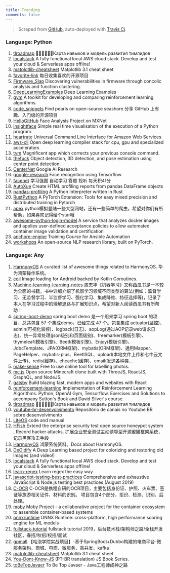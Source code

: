 ```yaml
---
title: Trending
comments: false
---
```


> Scraped from [GitHub](https://github.com/trending?since=daily), auto-deployed with [Travis Ci](https://travis-ci.org/).


### Language: Python
1. [tlroadmap](https://github.com/tlbootcamp/tlroadmap)
👩🏼‍💻👨🏻‍💻Карта навыков и модель развития тимлидов
2. [localstack](https://github.com/localstack/localstack)
A fully functional local AWS cloud stack. Develop and test your cloud & Serverless apps offline!
3. [matplotlib-cheatsheet](https://github.com/rougier/matplotlib-cheatsheet)
Matplotlib 3.1 cheat sheet
4. [favorite-link](https://github.com/guanguans/favorite-link)
每日收集喜欢的开源项目
5. [Firmware_Slap](https://github.com/ChrisTheCoolHut/Firmware_Slap)
Discovering vulnerabilities in firmware through concolic analysis and function clustering.
6. [DeepLearningExamples](https://github.com/NVIDIA/DeepLearningExamples)
Deep Learning Examples
7. [gym](https://github.com/openai/gym)
A toolkit for developing and comparing reinforcement learning algorithms.
8. [code_snippets](https://github.com/CoreyMSchafer/code_snippets)
Find pearls on open-source seashore 分享 GitHub 上有趣、入门级的开源项目
9. [HelloGitHub](https://github.com/521xueweihan/HelloGitHub)
Face Analysis Project on MXNet
10. [insightface](https://github.com/deepinsight/insightface)
Simple real time visualisation of the execution of a Python program.
11. [heartrate](https://github.com/alexmojaki/heartrate)
Universal Command Line Interface for Amazon Web Services
12. [aws-cli](https://github.com/aws/aws-cli)
Open deep learning compiler stack for cpu, gpu and specialized accelerators
13. [tvm](https://github.com/dmlc/tvm)
Magnificent app which corrects your previous console command.
14. [thefuck](https://github.com/nvbn/thefuck)
Object detection, 3D detection, and pose estimation using center point detection:
15. [CenterNet](https://github.com/xingyizhou/CenterNet)
Google AI Research
16. [google-research](https://github.com/google-research/google-research)
Face recognition using Tensorflow
17. [facenet](https://github.com/davidsandberg/facenet)
学习强国 自动学习 答题 视听 每天积41分
18. [AutoXue](https://github.com/kessil/AutoXue)
Create HTML profiling reports from pandas DataFrame objects
19. [pandas-profiling](https://github.com/pandas-profiling/pandas-profiling)
A Python Interpreter written in Rust
20. [RustPython](https://github.com/RustPython/RustPython)
A PyTorch Extension: Tools for easy mixed precision and distributed training in Pytorch
21. [apex](https://github.com/NVIDIA/apex)
python模拟登陆一些大型网站，还有一些简单的爬虫，希望对你们有所帮助，如果喜欢记得给个star哦
22. [awesome-python-login-model](https://github.com/CriseLYJ/awesome-python-login-model)
A service that analyzes docker images and applies user-defined acceptance policies to allow automated container image validation and certification
23. [anchore-engine](https://github.com/anchore/anchore-engine)
Training Course for Ansible Automation
24. [workshops](https://github.com/ansible/workshops)
An open-source NLP research library, built on PyTorch.

### Language: Any
1. [HarmonyOS](https://github.com/Awesome-HarmonyOS/HarmonyOS)
A curated list of awesome things related to HarmonyOS. 华为鸿蒙操作系统。
2. [coil](https://github.com/coil-kt/coil)
Image loading for Android backed by Kotlin Coroutines.
3. [Machine-learning-learning-notes](https://github.com/Vay-keen/Machine-learning-learning-notes)
周志华《机器学习》又称西瓜书是一本较为全面的书籍，书中详细介绍了机器学习领域不同类型的算法(例如：监督学习、无监督学习、半监督学习、强化学习、集成降维、特征选择等)，记录了本人在学习过程中的理解思路与扩展知识点，希望对新人阅读西瓜书有所帮助！
4. [spring-boot-demo](https://github.com/xkcoding/spring-boot-demo)
spring boot demo 是一个用来学习 spring boot 的项目，总共包含 57 个集成demo，已经完成 47 个。包含集成 actuator(监控)、admin(可视化监控)、logback(日志)、aopLog(通过AOP记录web请求日志)、统一异常处理(json级别和页面级别)、freemarker(模板引擎)、thymeleaf(模板引擎)、Beetl(模板引擎)、Enjoy(模板引擎)、JdbcTemplate、JPA(ORM框架)、mybatis(ORM框架)、通用Mapper、PageHelper、mybatis-plus、BeetlSQL、upload(本地文件上传和七牛云文件上传)、redis(缓存)、ehcache(缓存)、email(发送各种类…
5. [make-sense](https://github.com/SkalskiP/make-sense)
Free to use online tool for labelling photos.
6. [mc.js](https://github.com/ian13456/mc.js)
Open source Minecraft clone built with ThreeJS, ReactJS, GraphQL, and NodeJS.
7. [gatsby](https://github.com/gatsbyjs/gatsby)
Build blazing fast, modern apps and websites with React
8. [reinforcement-learning](https://github.com/dennybritz/reinforcement-learning)
Implementation of Reinforcement Learning Algorithms. Python, OpenAI Gym, Tensorflow. Exercises and Solutions to accompany Sutton's Book and David Silver's course.
9. [tlroadmap](https://github.com/tlbootcamp/tlroadmap)
👩🏼‍💻👨🏻‍💻Карта навыков и модель развития тимлидов
10. [youtube-br-desenvolvimento](https://github.com/carolcodes/youtube-br-desenvolvimento)
Repositório de canais no Youtube BR sobre desenvolvimento
11. [LiteOS](https://github.com/LiteOS/LiteOS)
code and manual
12. [HFish](https://github.com/hacklcx/HFish)
Extend the enterprise security test open source honeypot system , Record hacker attacks. 扩展企业安全测试主动诱导型开源蜜罐框架系统，记录黑客攻击手段
13. [HarmonyOS](https://github.com/huawei-iot/HarmonyOS)
鸿蒙系统资料。Docs about HarmonyOS.
14. [DeOldify](https://github.com/jantic/DeOldify)
A Deep Learning based project for colorizing and restoring old images (and video!)
15. [localstack](https://github.com/localstack/localstack)
A fully functional local AWS cloud stack. Develop and test your cloud & Serverless apps offline!
16. [learn-regex](https://github.com/ziishaned/learn-regex)
Learn regex the easy way
17. [javascript-testing-best-practices](https://github.com/goldbergyoni/javascript-testing-best-practices)
Comprehensive and exhaustive JavaScript & Node.js testing best practices (August 2019)
18. [C-OCR](https://github.com/ctripcorp/C-OCR)
C-OCR是携程自研的OCR项目，主要包括身份证、护照、火车票、签证等旅游相关证件、材料的识别。 项目包含4个部分，拒识、检测、识别、后处理。
19. [moby](https://github.com/moby/moby)
Moby Project - a collaborative project for the container ecosystem to assemble container-based systems
20. [onnxruntime](https://github.com/microsoft/onnxruntime)
ONNX Runtime: cross-platform, high performance scoring engine for ML models
21. [fullstack-tutorial](https://github.com/frank-lam/fullstack-tutorial)
fullstack tutorial 2019，后台技术栈/架构师之路/全栈开发社区，春招/秋招/校招/面试
22. [gpmall](https://github.com/2227324689/gpmall)
【咕泡学院实战项目】-基于SpringBoot+Dubbo构建的电商平台-微服务架构、商城、电商、微服务、高并发、kafka
23. [matplotlib-cheatsheet](https://github.com/rougier/matplotlib-cheatsheet)
Matplotlib 3.1 cheat sheet
24. [You-Dont-Know-JS](https://github.com/cezaraugusto/You-Dont-Know-JS)
(PT-BR translation) JS Book Series.
25. [toBeTopJavaer](https://github.com/hollischuang/toBeTopJavaer)
To Be Top Javaer - Java工程师成神之路
